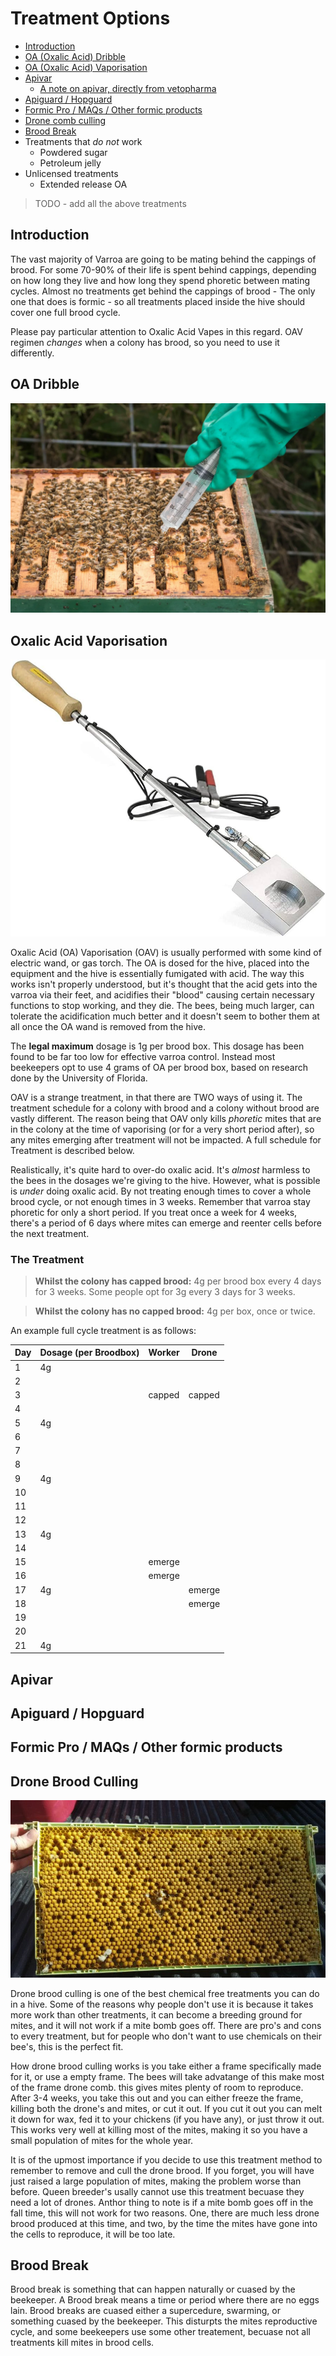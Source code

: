 # Treatment Options

* [Introduction](#introduction)
* [OA (Oxalic Acid) Dribble](#oa-dribble)
* [OA (Oxalic Acid) Vaporisation](#oxalic-acid-vaporisation)
* [Apivar](#apivar)
    * [A note on apivar, directly from vetopharma](/varroa/apivar_misuse)
* [Apiguard / Hopguard](#apiguard-/-hopguard)
* [Formic Pro / MAQs / Other formic products](#Formic-Pro-/-MAQs-/-Other-formic-products)
* [Drone comb culling](#drone-brood-culling)
* [Brood Break](#brood-Break)
* Treatments that *do not* work
    * Powdered sugar
    * Petroleum jelly
* Unlicensed treatments
    * Extended release OA


> TODO - add all the above treatments

## Introduction

The vast majority of Varroa are going to be mating behind the cappings of brood. For some 70-90% of their life is spent behind cappings, depending on how long they live and how long they spend phoretic between mating cycles. Almost no treatments get behind the cappings of brood - The only one that does is formic - so all treatments placed inside the hive should cover one full brood cycle. 

Please pay particular attention to Oxalic Acid Vapes in this regard. OAV regimen *changes* when a colony has brood, so you need to use it differently.

## OA Dribble

![Liquid version](/images/5976c-acid-2370-1.webp)

## Oxalic Acid Vaporisation

![Vaprizor from Amazon](/images/51OjeZUpt0L._AC_UF894,1000_QL80_.jpg)

Oxalic Acid (OA) Vaporisation (OAV) is usually performed with some kind of electric wand, or gas torch. The OA is dosed for the hive, placed into the equipment and the hive is essentially fumigated with acid. The way this works isn't properly understood, but it's thought that the acid gets into the varroa via their feet, and acidifies their "blood" causing certain necessary functions to stop working, and they die. The bees, being much larger, can tolerate the acidification much better and it doesn't seem to bother them at all once the OA wand is removed from the hive. 

The **legal maximum** dosage is 1g per brood box. This dosage has been found to be far too low for effective varroa control. Instead most beekeepers opt to use 4 grams of OA per brood box, based on research done by the University of Florida.

OAV is a strange treatment, in that there are TWO ways of using it. The treatment schedule for a colony with brood and a colony without brood are vastly different. The reason being that OAV only kills *phoretic* mites that are in the colony at the time of vaporising (or for a very short period after), so any mites emerging after treatment will not be impacted. A full schedule for Treatment is described below. 

Realistically, it's quite hard to over-do oxalic acid. It's *almost* harmless to the bees in the dosages we're giving to the hive. However, what is possible is *under* doing oxalic acid. By not treating enough times to cover a whole brood cycle, or not enough times in 3 weeks. Remember that varroa stay phoretic for only a short period. If you treat once a week for 4 weeks, there's a period of 6 days where mites can emerge and reenter cells before the next treatment. 

### The Treatment

> **Whilst the colony has capped brood:** 4g per brood box every 4 days for 3 weeks. Some people opt for 3g every 3 days for 3 weeks. 

> **Whilst the colony has no capped brood:** 4g per box, once or twice. 

An example full cycle treatment is as follows:

| Day  | Dosage (per Broodbox) | Worker | Drone  |
| ---- | --------------------- | ------ | ------ |
| 1    | 4g                    |        |        |
| 2    |                       |        |        |
| 3    |                       | capped | capped |
| 4    |                       |        |        |
| 5    | 4g                    |        |        |
| 6    |                       |        |        |
| 7    |                       |        |        |
| 8    |                       |        |        |
| 9    | 4g                    |        |        |
| 10   |                       |        |        |
| 11   |                       |        |        |
| 12   |                       |        |        |
| 13   | 4g                    |        |        |
| 14   |                       |        |        |
| 15   |                       | emerge |        |
| 16   |                       | emerge |        |
| 17   | 4g                    |        | emerge |
| 18   |                       |        | emerge |
| 19   |                       |        |        |
| 20   |                       |        |        |
| 21   | 4g                    |        |        |

## Apivar

## Apiguard / Hopguard

## Formic Pro / MAQs / Other formic products

## Drone Brood Culling

![Drone brood frame](/images/droneFrame.jpg)

Drone brood culling is one of the best chemical free treatments you can do in a hive. Some of the reasons why people don't use it is because it takes more work than other treatments, it can become a breeding ground for mites, and it will not work if a mite bomb goes off. There are pro's and cons to every treatment, but for people who don't want to use chemicals on their bee's, this is the perfect fit.

How drone brood culling works is you take either a frame specifically made for it, or use a empty frame. The bees will take advatange of this make most of the frame drone comb. this gives mites plenty of room to reproduce. After 3-4 weeks, you take this out and you can either freeze the frame, killing both the drone's and mites, or cut it out. If you cut it out you can melt it down for wax, fed it to your chickens (if you have any), or just throw it out. This works very well at killing most of the mites, making it so you have a small population of mites for the whole year.

It is of the upmost importance if you decide to use this treatment method to remember to remove and cull the drone brood. If you forget, you will have just raised a large population of mites, making the problem worse than before. Queen breeder's usally cannot use this treatment becuase they need a lot of drones. Anthor thing to note is if a mite bomb goes off in the fall time, this will not work for two reasons. One, there are much less drone brood produced at this time, and two, by the time the mites have gone into the cells to reproduce, it will be too late.

## Brood Break

Brood break is something that can happen naturally or cuased by the beekeeper. A Brood break means a time or period where there are no eggs lain. Brood breaks are cuased either a supercedure, swarming, or something cuased by the beekeeper. This disturpts the mites reproductive cycle, and some beekeepers use some other treatement, becuase not all treatments kill mites in brood cells.

